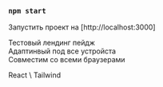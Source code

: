### `npm start`

Запустить проект на [http://localhost:3000]

Тестовый лендинг пейдж  
Адаптинвый под все устройста  
Совместим со всеми браузерами  

React \ Tailwind  
